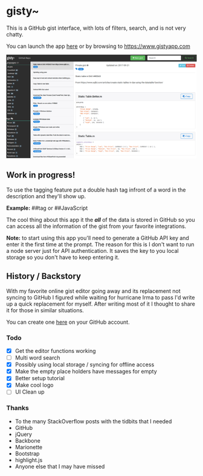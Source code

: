 # gisty~
This is a GitHub gist interface, with lots of filters, search, and is not very chatty.

You can launch the app [here](https://www.gistyapp.com) or by browsing to https://www.gistyapp.com

![screenshot](screenshot.png  "Screenshot")

## Work in progress!

To use the tagging feature put a double hash tag infront of a word in the description and they'll show up.

**Example:** ##tag or ##JavaScript

The cool thing about this app it the ***all*** of the data is stored in GitHub so you can access all the information of the gist from your favorite integrations.

**Note:** to start using this app you'll need to generate a GitHub API key and enter it the first time at the prompt.  The reason for this is I don't want to run a node server just for API authentication.  It saves the key to you local storage so you don't have to keep entering it.

## History / Backstory

With my favorite online gist editor going away and its replacement not syncing to GitHub I figured while waiting for hurricane Irma to pass I'd write up a quick replacement for myself. After writing most of it I thought to  share it for those in similar situations.

You can create one [here](https://github.com/settings/tokens) on your GitHub account.

### Todo

* [X] Get the editor functions working
* [ ] Multi word search
* [X] Possibly using local storage / syncing for offline access
* [X] Make the empty place holders have messages for empty
* [X] Better setup tutorial
* [X] Make cool logo
* [ ] UI Clean up

### Thanks

* To the many StackOverflow posts with the tidbits that I needed
* GitHub
* jQuery
* Backbone
* Marionette
* Bootstrap
* highlight.js
* Anyone else that I may have missed
